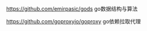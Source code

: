 https://github.com/emirpasic/gods              go数据结构与算法

https://github.com/goproxyio/goproxy        go依赖拉取代理